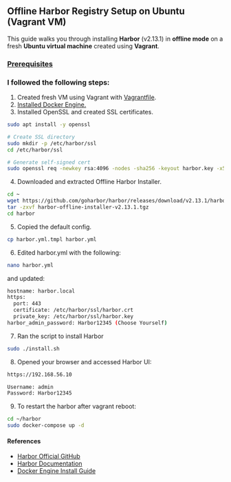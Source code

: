 ## Offline Harbor Registry Setup on Ubuntu (Vagrant VM)

This guide walks you through installing **Harbor** (v2.13.1) in **offline mode** on a fresh **Ubuntu virtual machine** created using **Vagrant**.

### [Prerequisites](https://goharbor.io/docs/2.13.0/install-config/installation-prereqs/)

### I followed the following steps:
1. Created fresh VM using Vagrant with [Vagrantfile](https://github.com/erkdk/devops-journey/blob/main/06-docker/harbor-setup/Vagrantfile).
2. [Installed Docker Engine.](https://docs.docker.com/engine/install/ubuntu/)
3. Installed OpenSSL and created SSL certificates.
```bash
sudo apt install -y openssl

# Create SSL directory
sudo mkdir -p /etc/harbor/ssl
cd /etc/harbor/ssl

# Generate self-signed cert
sudo openssl req -newkey rsa:4096 -nodes -sha256 -keyout harbor.key -x509 -days 365 -out harbor.crt

```

4. Downloaded and extracted Offline Harbor Installer.
```bash
cd ~
wget https://github.com/goharbor/harbor/releases/download/v2.13.1/harbor-offline-installer-v2.13.1.tgz
tar -zxvf harbor-offline-installer-v2.13.1.tgz
cd harbor
```
5. Copied the default config.
```bash
cp harbor.yml.tmpl harbor.yml
```
6. Edited harbor.yml with the following:
```bash
nano harbor.yml
```
and updated: 
```bash
hostname: harbor.local
https:
  port: 443
  certificate: /etc/harbor/ssl/harbor.crt
  private_key: /etc/harbor/ssl/harbor.key
harbor_admin_password: Harbor12345 (Choose Yourself)
```
7. Ran the script to install Harbor
```bash
sudo ./install.sh
```
8. Opened your browser and accessed Harbor UI:
```bash
https://192.168.56.10

Username: admin
Password: Harbor12345
```
9. To restart the harbor after vagrant reboot:
```bash
cd ~/harbor
sudo docker-compose up -d
```    




#### References
- [Harbor Official GitHub](https://github.com/goharbor/harbor)
- [Harbor Documentation](https://goharbor.io/docs/2.13.0/)
- [Docker Engine Install Guide](https://docs.docker.com/engine/install/ubuntu/)





